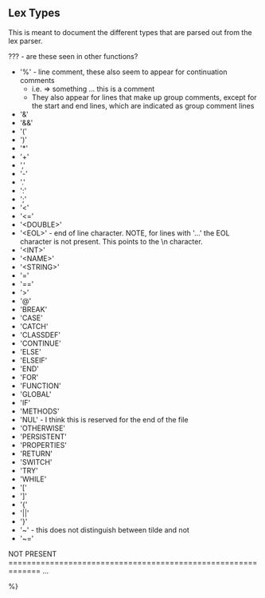 ## Lex Types ##

This is meant to document the different types that are parsed
out from the lex parser.


??? - are these seen in other functions?


- '%' - line comment, these also seem to appear for continuation comments 
  - i.e. => something ... this is a comment
  - They also appear for lines that make up group comments, except for the start and end lines, which are indicated as group comment lines
- '&' 
- '&&'
- '('
- ')'
- '*'
- '+'
- ','
- '-'
- '.'
- ':'
- ';'
- '&lt;'
- '&lt;='
- '&lt;DOUBLE&gt;'
- '&lt;EOL&gt;' - end of line character. NOTE, for lines with '...' the EOL character is not present. This points to the \n character.
- '&lt;INT&gt;'
- '&lt;NAME&gt;'
- '&lt;STRING&gt;'
- '='
- '=='
- '&gt;'
- '@'
- 'BREAK'
- 'CASE'
- 'CATCH'
- 'CLASSDEF'
- 'CONTINUE'
- 'ELSE'
- 'ELSEIF'
- 'END'
- 'FOR'
- 'FUNCTION'
- 'GLOBAL'
- 'IF'
- 'METHODS'
- 'NUL' - I think this is reserved for the end of the file
- 'OTHERWISE'
- 'PERSISTENT'
- 'PROPERTIES'
- 'RETURN'
- 'SWITCH'
- 'TRY'
- 'WHILE'
- '['
- ']'
- '{'
- '||'
- '}'
- '~' - this does not distinguish between tilde and not
- '~='

NOT PRESENT   =============================================================
...

%}